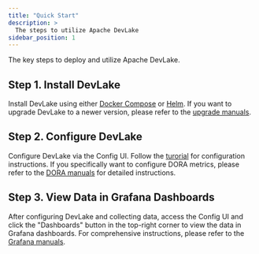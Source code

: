 ```yaml
---
title: "Quick Start"
description: >
  The steps to utilize Apache DevLake
sidebar_position: 1
---
```


The key steps to deploy and utilize Apache DevLake.

## Step 1. Install DevLake
Install DevLake using either <a href="DockerComposeSetup">Docker Compose</a> or <a href="HelmSetup">Helm</a>. If you want to upgrade DevLake to a newer version, please refer to the <a href="Upgrade">upgrade manuals</a>.

## Step 2. Configure DevLake
Configure DevLake via the Config UI. Follow the <a href="/docs/Configuration/Tutorial">turorial</a> for configuration instructions. If you specifically want to configure DORA metrics, please refer to the <a href="/docs/DORA">DORA manuals</a> for detailed instructions.

## Step 3. View Data in Grafana Dashboards
After configuring DevLake and collecting data, access the Config UI and click the "Dashboards" button in the top-right corner to view the data in Grafana dashboards. For comprehensive instructions, please refer to the [Grafana manuals](/docs/Configuration/Dashboards/GrafanaUserGuide.md).
